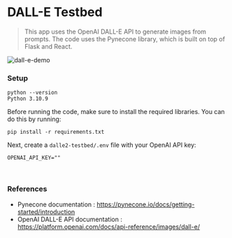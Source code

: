 # DALL-E Testbed

> This app uses the OpenAI DALL-E API to generate images from prompts. The code uses the Pynecone library, which is built on top of Flask and React.

![dall-e-demo](README.assets/dall-e-demo.gif)<br/>

### Setup

```
python --version
Python 3.10.9
```

Before running the code, make sure to install the required libraries. You can do this by running:

```
pip install -r requirements.txt
```

Next, create a `dalle2-testbed/.env` file with your OpenAI API key:

```
OPENAI_API_KEY=""
```

<br/>

### References

-   Pynecone documentation : https://pynecone.io/docs/getting-started/introduction
-   OpenAI DALL-E API documentation : https://platform.openai.com/docs/api-reference/images/dall-e/
